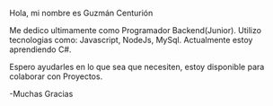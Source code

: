 Hola, mi nombre es Guzmán Centurión

Me dedico ultimamente como Programador Backend(Junior).
Utilizo tecnologias como: Javascript, NodeJs, MySql.
Actualmente estoy aprendiendo C#.

Espero ayudarles en lo que sea que necesiten, estoy disponible para colaborar con Proyectos.

-Muchas Gracias
